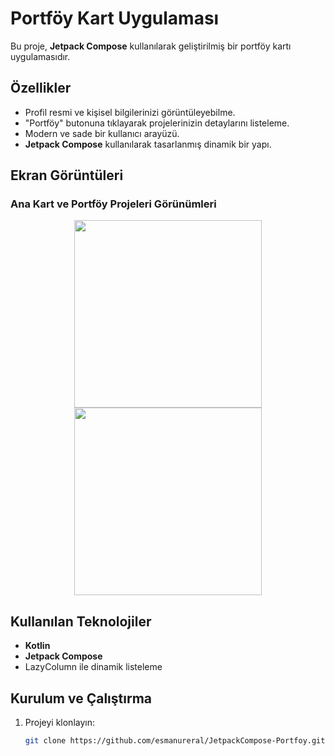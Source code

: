 #  Portföy Kart Uygulaması

Bu proje, **Jetpack Compose** kullanılarak geliştirilmiş bir portföy kartı uygulamasıdır. 

## Özellikler
- Profil resmi ve kişisel bilgilerinizi görüntüleyebilme.
- "Portföy" butonuna tıklayarak projelerinizin detaylarını listeleme.
- Modern ve sade bir kullanıcı arayüzü.
- **Jetpack Compose** kullanılarak tasarlanmış dinamik bir yapı.
## Ekran Görüntüleri
### Ana Kart ve Portföy Projeleri Görünümleri
<p align="center">
  <img src="https://github.com/user-attachments/assets/2099499b-c33b-4927-919b-196c3aec7757" width="300">
  <img src="https://github.com/user-attachments/assets/0224184a-c739-4311-8f82-9e3ae9741b68" width="300">
</p>

## Kullanılan Teknolojiler
- **Kotlin**
- **Jetpack Compose**
- LazyColumn ile dinamik listeleme

## Kurulum ve Çalıştırma
1. Projeyi klonlayın:
   ```bash
   git clone https://github.com/esmanureral/JetpackCompose-Portfoy.git
